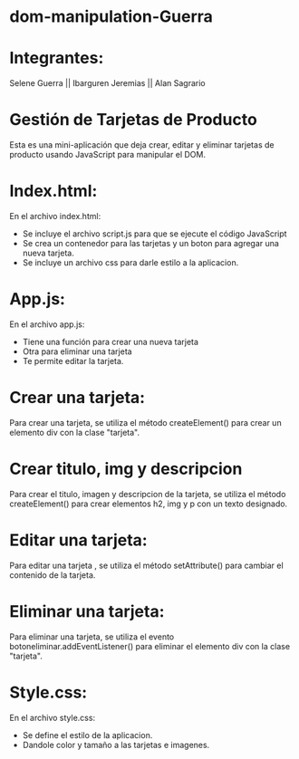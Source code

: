 # dom-manipulation-Guerra
# Integrantes:
Selene Guerra ||
Ibarguren Jeremias ||
Alan Sagrario
# 
# Gestión de Tarjetas de Producto
Esta es una mini-aplicación que deja crear, editar y eliminar tarjetas de producto usando JavaScript para manipular el DOM.
#
# Index.html:
En el archivo index.html:
- Se incluye el archivo script.js para que se ejecute el código JavaScript
- Se crea un contenedor para las tarjetas y un boton para agregar una nueva tarjeta.
- Se incluye un archivo css para darle estilo a la aplicacion.
#
# App.js:
En el archivo app.js: 
- Tiene una función para crear una nueva tarjeta
- Otra para eliminar una tarjeta
- Te permite editar la tarjeta.
#
# Crear una tarjeta:
Para crear una tarjeta, se utiliza el método createElement() para crear un elemento div con la clase "tarjeta".
#
# Crear titulo, img y descripcion
Para crear el titulo, imagen y descripcion de la tarjeta, se utiliza el método createElement() para crear elementos h2, img y p con un texto designado.
# Editar una tarjeta:
Para editar una tarjeta , se utiliza el método setAttribute() para cambiar el contenido de la tarjeta.
#
# Eliminar una tarjeta:
Para eliminar una tarjeta, se utiliza el evento botoneliminar.addEventListener() para eliminar el elemento div con la clase "tarjeta".
#
# Style.css:
En el archivo style.css: 
- Se define el estilo de la aplicacion. 
- Dandole color y tamaño a las tarjetas e imagenes.
